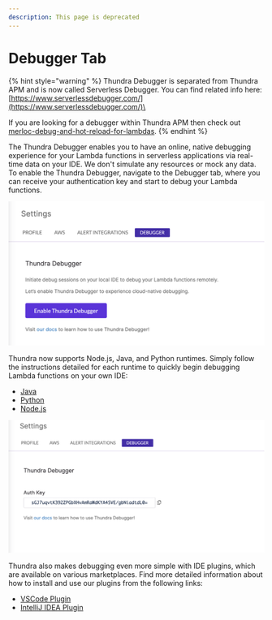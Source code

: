 ```yaml
---
description: This page is deprecated
---
```


# Debugger Tab

{% hint style="warning" %}
Thundra Debugger is separated from Thundra APM and is now called Serverless Debugger. You can find related info here: [https://www.serverlessdebugger.com/](https://www.serverlessdebugger.com/)\


If you are looking for a debugger within Thundra APM then check out\
[merloc-debug-and-hot-reload-for-lambdas](../../../debugging/merloc-debug-and-hot-reload-for-lambdas/ "mention").
{% endhint %}

The Thundra Debugger enables you to have an online, native debugging experience for your Lambda functions in serverless applications via real-time data on your IDE. We don't simulate any resources or mock any data. To enable the Thundra Debugger, navigate to the Debugger tab, where you can receive your authentication key and start to debug your Lambda functions.

![](<../../../.gitbook/assets/image (94).png>)

Thundra now supports Node.js, Java, and Python runtimes. Simply follow the instructions detailed for each runtime to quickly begin debugging Lambda functions on your own IDE:

* ​[Java](https://docs.thundra.io/java/online-debugging)​
* ​[Python](https://docs.thundra.io/python/online-debugging)​
* ​[Node.js](https://docs.thundra.io/node.js/online-debugging)​

![](<../../../.gitbook/assets/image (62).png>)

Thundra also makes debugging even more simple with IDE plugins, which are available on various marketplaces. Find more detailed information about how to install and use our plugins from the following links:

* ​[VSCode Plugin](../../../ide-integrations/vscode-plugin/)​
* ​[IntelliJ IDEA Plugin](../../../ide-integrations/intellij-plugin.md)
